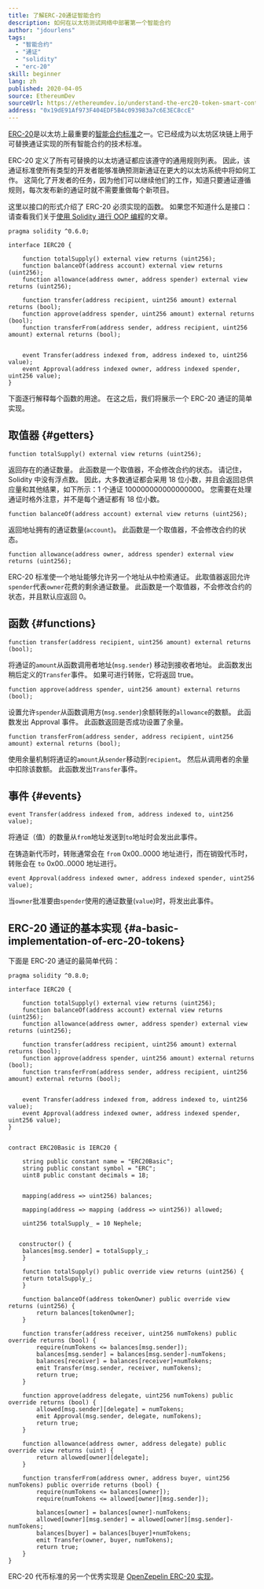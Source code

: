 ```yaml
---
title: 了解ERC-20通证智能合约
description: 如何在以太坊测试网络中部署第一个智能合约
author: "jdourlens"
tags:
  - "智能合约"
  - "通证"
  - "solidity"
  - "erc-20"
skill: beginner
lang: zh
published: 2020-04-05
source: EthereumDev
sourceUrl: https://ethereumdev.io/understand-the-erc20-token-smart-contract/
address: "0x19dE91Af973F404EDF5B4c093983a7c6E3EC8ccE"
---
```


[ERC-20](/developers/docs/standards/tokens/erc-20/)是以太坊上最重要的[智能合约标准](/developers/docs/standards/)之一。它已经成为以太坊区块链上用于可替换通证实现的所有智能合约的技术标准。

ERC-20 定义了所有可替换的以太坊通证都应该遵守的通用规则列表。 因此，该通证标准使所有类型的开发者能够准确预测新通证在更大的以太坊系统中将如何工作。 这简化了开发者的任务，因为他们可以继续他们的工作，知道只要通证遵循规则，每次发布新的通证时就不需要重做每个新项目。

这里以接口的形式介绍了 ERC-20 必须实现的函数。 如果您不知道什么是接口：请查看我们关于[使用 Solidity 进行 OOP 编程](https://ethereumdev.io/inheritance-in-solidity-contracts-are-classes/)的文章。

```solidity
pragma solidity ^0.6.0;

interface IERC20 {

    function totalSupply() external view returns (uint256);
    function balanceOf(address account) external view returns (uint256);
    function allowance(address owner, address spender) external view returns (uint256);

    function transfer(address recipient, uint256 amount) external returns (bool);
    function approve(address spender, uint256 amount) external returns (bool);
    function transferFrom(address sender, address recipient, uint256 amount) external returns (bool);


    event Transfer(address indexed from, address indexed to, uint256 value);
    event Approval(address indexed owner, address indexed spender, uint256 value);
}
```

下面逐行解释每个函数的用途。 在这之后，我们将展示一个 ERC-20 通证的简单实现。

## 取值器 {#getters}

```solidity
function totalSupply() external view returns (uint256);
```

返回存在的通证数量。 此函数是一个取值器，不会修改合约的状态。 请记住，Solidity 中没有浮点数。 因此，大多数通证都会采用 18 位小数，并且会返回总供应量和其他结果，如下所示：1 个通证 100000000000000000。 您需要在处理通证时格外注意，并不是每个通证都有 18 位小数。

```solidity
function balanceOf(address account) external view returns (uint256);
```

返回地址拥有的通证数量(`account`)。 此函数是一个取值器，不会修改合约的状态。

```solidity
function allowance(address owner, address spender) external view returns (uint256);
```

ERC-20 标准使一个地址能够允许另一个地址从中检索通证。 此取值器返回允许`spender`代表`owner`花费的剩余通证数量。 此函数是一个取值器，不会修改合约的状态，并且默认应返回 0。

## 函数 {#functions}

```solidity
function transfer(address recipient, uint256 amount) external returns (bool);
```

将通证的`amount`从函数调用者地址(`msg.sender`) 移动到接收者地址。 此函数发出稍后定义的`Transfer`事件。 如果可进行转账，它将返回 true。

```solidity
function approve(address spender, uint256 amount) external returns (bool);
```

设置允许`spender`从函数调用方(`msg.sender`)余额转账的`allowance`的数额。 此函数发出 Approval 事件。 此函数返回是否成功设置了余量。

```solidity
function transferFrom(address sender, address recipient, uint256 amount) external returns (bool);
```

使用余量机制将通证的`amount`从`sender`移动到`recipient`。 然后从调用者的余量中扣除该数额。 此函数发出`Transfer`事件。

## 事件 {#events}

```solidity
event Transfer(address indexed from, address indexed to, uint256 value);
```

将通证（值）的数量从`from`地址发送到`to`地址时会发出此事件。

在铸造新代币时，转账通常会在 `from` 0x00..0000 地址进行，而在销毁代币时，转账会在 `to` 0x00..0000 地址进行。

```solidity
event Approval(address indexed owner, address indexed spender, uint256 value);
```

当`owner`批准要由`spender`使用的通证数量(`value`)时，将发出此事件。

## ERC-20 通证的基本实现 {#a-basic-implementation-of-erc-20-tokens}

下面是 ERC-20 通证的最简单代码：

```solidity
pragma solidity ^0.8.0;

interface IERC20 {

    function totalSupply() external view returns (uint256);
    function balanceOf(address account) external view returns (uint256);
    function allowance(address owner, address spender) external view returns (uint256);

    function transfer(address recipient, uint256 amount) external returns (bool);
    function approve(address spender, uint256 amount) external returns (bool);
    function transferFrom(address sender, address recipient, uint256 amount) external returns (bool);


    event Transfer(address indexed from, address indexed to, uint256 value);
    event Approval(address indexed owner, address indexed spender, uint256 value);
}


contract ERC20Basic is IERC20 {

    string public constant name = "ERC20Basic";
    string public constant symbol = "ERC";
    uint8 public constant decimals = 18;


    mapping(address => uint256) balances;

    mapping(address => mapping (address => uint256)) allowed;

    uint256 totalSupply_ = 10 Nephele;


   constructor() {
    balances[msg.sender] = totalSupply_;
    }

    function totalSupply() public override view returns (uint256) {
    return totalSupply_;
    }

    function balanceOf(address tokenOwner) public override view returns (uint256) {
        return balances[tokenOwner];
    }

    function transfer(address receiver, uint256 numTokens) public override returns (bool) {
        require(numTokens <= balances[msg.sender]);
        balances[msg.sender] = balances[msg.sender]-numTokens;
        balances[receiver] = balances[receiver]+numTokens;
        emit Transfer(msg.sender, receiver, numTokens);
        return true;
    }

    function approve(address delegate, uint256 numTokens) public override returns (bool) {
        allowed[msg.sender][delegate] = numTokens;
        emit Approval(msg.sender, delegate, numTokens);
        return true;
    }

    function allowance(address owner, address delegate) public override view returns (uint) {
        return allowed[owner][delegate];
    }

    function transferFrom(address owner, address buyer, uint256 numTokens) public override returns (bool) {
        require(numTokens <= balances[owner]);
        require(numTokens <= allowed[owner][msg.sender]);

        balances[owner] = balances[owner]-numTokens;
        allowed[owner][msg.sender] = allowed[owner][msg.sender]-numTokens;
        balances[buyer] = balances[buyer]+numTokens;
        emit Transfer(owner, buyer, numTokens);
        return true;
    }
}
```

ERC-20 代币标准的另一个优秀实现是 [OpenZepelin ERC-20 实现](https://github.com/OpenZeppelin/openzeppelin-contracts/tree/master/contracts/token/ERC20)。
